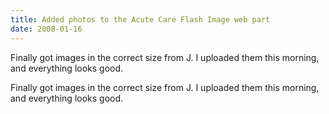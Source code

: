 ```yaml
---
title: Added photos to the Acute Care Flash Image web part
date: 2008-01-16
---
```


Finally got images in the correct size from J. I uploaded them this morning, and everything looks good.


<!-- end -->

<div>Finally got images in the correct size from J.  I uploaded them  this morning, and everything looks good.</div>

